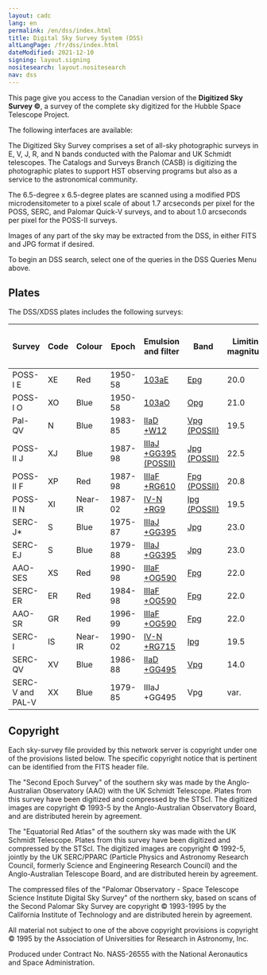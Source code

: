 ```yaml
---
layout: cadc
lang: en
permalink: /en/dss/index.html
title: Digital Sky Survey System (DSS)
altLangPage: /fr/dss/index.html
dateModified: 2021-12-10
signing: layout.signing
nositesearch: layout.nositesearch
nav: dss
---
```

<p>This page give you access to the Canadian version of the <b>Digitized Sky Survey &copy;</b>,
a survey of the complete sky digitized for the Hubble Space Telescope Project.</p>
<p> The following interfaces are available:</p>
<p>
The Digitized Sky Survey comprises a set of all-sky photographic surveys
in E, V, J, R, and N bands conducted with the Palomar and UK Schmidt
telescopes. The Catalogs and Surveys Branch (CASB)  is digitizing the
photographic plates to support HST observing programs but also as a
service to the astronomical community.</p>
<p>
The 6.5-degree x 6.5-degree plates are scanned using a modified PDS
microdensitometer to a pixel scale of about 1.7 arcseconds per pixel for
the POSS, SERC, and Palomar Quick-V surveys, and to about 1.0 arcseconds
per pixel for the POSS-II surveys.</p>
<p>Images of any part of the sky may be extracted from the DSS, in either FITS and JPG format if desired.</p> 
<p> To begin an DSS search, select one of the queries in the DSS Queries Menu above.  </p>
<h2>Plates</h2>
<p>The DSS/XDSS plates includes the following surveys:</p>

<table class="table small">
<thead>
<tr>
<th id='a'>Survey</th>
<th id='b'>Code</th>
<th id='c'>Colour</th>
<th id='d'>Epoch</th>
<th id='e'>Emulsion and filter</th>
<th id='f'>Band</th>
<th id='g'>Limiting magnitude</th>
<th id='h'>Declination range</th>
<th id='i'>Number of plates</th>
<th id='j'>pixels</th>
<th id='k'>GSC (1 or 2)</th>
<th id='l'>DSS (1 or 2)</th>
<th id='m'>Copyright</th>
</tr>
</thead>
<tr>
<td headers='a'>POSS-I E   </td>
<td headers='b'>XE </td>
<td headers='c'> Red </td>
<td headers='d'>1950-58 </td>
<td headers='e'><a href="/static/files/dss/TransmissionCurves/POSSI-E-103aE-plexi.jpg" target="filterpage">103aE</a> </td>
<td headers='f'><a href="/static/files/dss/TransmissionCurves/POSSI-E-103aE-plexi.txt" target="filterpage">Epg</a> </td>
<td headers='g'>20.0   </td>
<td headers='h'>+90:-30   </td>
<td headers='i'>936 </td>
<td headers='j'>1.0/1.7&quot;   </td>
<td headers='k'>2 </td>
<td headers='l'>1 </td>
<td headers='m'>STScI</td>
</tr>
<tr>
<td headers='a'>POSS-I O </td>
<td headers='b'>XO </td>
<td headers='c'>Blue</td>
<td headers='d'>1950-58 </td>
<td headers='e'><a href="/static/files/dss/TransmissionCurves/POSSI-O-103aO-clear.jpg" target="filterpage">103aO</a> </td>
<td headers='f'><a href="/static/files/dss/TransmissionCurves/POSSI-O-103aO-clear.txt" target="filterpage">Opg</a> </td>
<td headers='g'> 21.0 </td>
<td headers='h'>+90:-30 </td>
<td headers='i'>936 </td>
<td headers='j'>1.0&quot; </td>
<td headers='k'>2 </td>
<td headers='l'>2 </td>
<td headers='m'>STScI</td>
</tr>
<tr>
<td headers='a'>Pal-QV </td>
<td headers='b'>N </td>
<td headers='c'>Blue</td>
<td headers='d'>1983-85 </td>
<td headers='e'><a href="/static/files/dss/TransmissionCurves/POSS-V-IIaD-W12.jpg" target="filterpage">IIaD +W12</a> </td>
<td headers='f'><a href="/static/files/dss/TransmissionCurves/POSS-V-IIaD-W12.txt" target="filterpage">Vpg (POSSII)</a> </td>
<td headers='g'>19.5 </td>
<td headers='h'>+90:+06 </td>
<td headers='i'>611 </td>
<td headers='j'>1.7&quot; </td>
<td headers='k'>1+2 </td>
<td headers='l'>2 </td>
<td headers='m'>STScI</td>
</tr>
<tr>
<td headers='a'>POSS-II J </td>
<td headers='b'>XJ </td>
<td headers='c'>Blue</td>
<td headers='d'>1987-98 </td>
<td headers='e'><a href="/static/files/dss/TransmissionCurves/POSSII-J-IIIaJ-GG395.jpg" target="filterpage">IIIaJ +GG395 (POSSII)</a> </td>
<td headers='f'><a href="/static/files/dss/TransmissionCurves/POSSII-J-IIIaJ-GG395.txt" target="filterpage">Jpg (POSSII)</a> </td>
<td headers='g'>22.5 </td>
<td headers='h'>+90:+00 </td>
<td headers='i'>897 </td>
<td headers='j'>1.0&quot; </td>
<td headers='k'>2 </td>
<td headers='l'>2 </td>
<td headers='m'>Caltech</td>
</tr>
<tr>
<td headers='a'>POSS-II F </td>
<td headers='b'>XP </td>
<td headers='c'>Red</td>
<td headers='d'>1987-98 </td>
<td headers='e'><a href="/static/files/dss/TransmissionCurves/POSSII-F-IIIaF-RG610.jpg" target="filterpage">IIIaF +RG610</a> </td>
<td headers='f'><a href="/static/files/dss/TransmissionCurves/POSSII-F-IIIaF-RG610.txt" target="filterpage">Fpg (POSSII)</a> </td>
<td headers='g'>20.8 </td>
<td headers='h'>+90:+00 </td>
<td headers='i'>897 </td>
<td headers='j'>1.0&quot; </td>
<td headers='k'>2 </td>
<td headers='l'>2 </td>
<td headers='m'>Caltech</td>
</tr>
<tr>
<td headers='a'>POSS-II N </td>
<td headers='b'>XI </td>
<td headers='c'>Near-IR</td>
<td headers='d'>1987-02 </td>
<td headers='e'><a href="/static/files/dss/TransmissionCurves/POSSII-N-IVN-RG9.jpg" target="filterpage">IV-N +RG9</a> </td>
<td headers='f'><a href="/static/files/dss/TransmissionCurves/POSSII-N-IVN-RG9.txt" target="filterpage">Ipg (POSSII)</a> </td>
<td headers='g'>19.5 </td>
<td headers='h'>+90:+00 </td>
<td headers='i'>890 </td>
<td headers='j'>1.0&quot; </td>
<td headers='k'>2 </td>
<td headers='l'>2 </td>
<td headers='m'>Caltech</td>
</tr>
<tr>
<td headers='a'>SERC-J* </td>
<td headers='b'>S </td>
<td headers='c'>Blue</td>
<td headers='d'>1975-87 </td>
<td headers='e'><a href="/static/files/dss/TransmissionCurves/UKSTU-J-IIIaJ-GG395.jpg" target="filterpage">IIIaJ +GG395</a> </td>
<td headers='f'><a href="/static/files/dss/TransmissionCurves/UKSTU-J-IIIaJ-GG395.txt" target="filterpage">Jpg</a> </td>
<td headers='g'>23.0 </td>
<td headers='h'>-20:-90 </td>
<td headers='i'>606 </td>
<td headers='j'>1.7&quot; </td>
<td headers='k'>1+2 </td>
<td headers='l'>1 </td>
<td headers='m'>ROE</td>
</tr>
<tr>
<td headers='a'>SERC-EJ </td>
<td headers='b'>S </td>
<td headers='c'>Blue</td>
<td headers='d'>1979-88 </td>
<td headers='e'><a href="/static/files/dss/TransmissionCurves/UKSTU-J-IIIaJ-GG395.jpg" target="filterpage">IIIaJ +GG395</a> </td>
<td headers='f'><a href="/static/files/dss/TransmissionCurves/UKSTU-J-IIIaJ-GG395.txt" target="filterpage">Jpg</a> </td>
<td headers='g'>23.0 </td>
<td headers='h'>-00:-15 </td>
<td headers='i'>288 </td>
<td headers='j'>1.7&quot; </td>
<td headers='k'>1+2 </td>
<td headers='l'>1 </td>
<td headers='m'>ROE</td>
</tr>
<tr>
<td headers='a'>AAO-SES </td>
<td headers='b'>XS </td>
<td headers='c'>Red</td>
<td headers='d'>1990-98 </td>
<td headers='e'><a href="/static/files/dss/TransmissionCurves/UKSTU-R-IIIaF-OG590.jpg" target="filterpage">IIIaF +OG590</a> </td>
<td headers='f'><a href="/static/files/dss/TransmissionCurves/UKSTU-R-IIIaF-OG590.txt" target="filterpage">Fpg</a> </td>
<td headers='g'>22.0 </td>
<td headers='h'>-20:-90 </td>
<td headers='i'>606 </td>
<td headers='j'>1.0&quot; </td>
<td headers='k'>2 </td>
<td headers='l'>2 </td>
<td headers='m'>AAO</td>
</tr>
<tr>
<td headers='a'>SERC-ER </td>
<td headers='b'>ER </td>
<td headers='c'>Red</td>
<td headers='d'>1984-98 </td>
<td headers='e'><a href="/static/files/dss/TransmissionCurves/UKSTU-R-IIIaF-OG590.jpg" target="filterpage">IIIaF +OG590</a> </td>
<td headers='f'><a href="/static/files/dss/TransmissionCurves/UKSTU-R-IIIaF-OG590.txt" target="filterpage">Fpg</a> </td>
<td headers='g'>22.0 </td>
<td headers='h'>-00:-15 </td>
<td headers='i'>288 </td>
<td headers='j'>1.0&quot; </td>
<td headers='k'>2 </td>
<td headers='l'>2 </td>
<td headers='m'>AAO/ROE</td>
</tr>
<tr>
<td headers='a'>AAO-SR </td>
<td headers='b'>GR </td>
<td headers='c'>Red</td>
<td headers='d'>1996-99 </td>
<td headers='e'><a href="/static/files/dss/TransmissionCurves/UKSTU-R-IIIaF-OG590.jpg" target="filterpage">IIIaF +OG590</a> </td>
<td headers='f'><a href="/static/files/dss/TransmissionCurves/UKSTU-R-IIIaF-OG590.txt" target="filterpage">Fpg</a> </td>
<td headers='g'>22.0 </td>
<td headers='h'>S.Gal.plane </td>
<td headers='i'>116 </td>
<td headers='j'>1.0&quot; </td>
<td headers='k'>2 </td>
<td headers='l'>2 </td>
<td headers='m'>AAO </td>
</tr>
<tr>
<td headers='a'>SERC-I </td>
<td headers='b'>IS </td>
<td headers='c'>Near-IR</td>
<td headers='d'>1990-02 </td>
<td headers='e'><a href="/static/files/dss/TransmissionCurves/UKSTU-I-IVN-RG715.jpg" target="filterpage">IV-N +RG715</a> </td>
<td headers='f'><a href="/static/files/dss/TransmissionCurves/UKSTU-I-IVN-RG715.txt" target="filterpage">Ipg</a> </td>
<td headers='g'>19.5 </td>
<td headers='h'>-00:-90 </td>
<td headers='i'>894 </td>
<td headers='j'>1.0&quot; </td>
<td headers='k'>2 </td>
<td headers='l'>2 </td>
<td headers='m'>AAO </td>
</tr>
<tr>
<td headers='a'>SERC-QV </td>
<td headers='b'>XV </td>
<td headers='c'>Blue</td>
<td headers='d'>1986-88 </td>
<td headers='e'><a href="/static/files/dss/TransmissionCurves/UKSTU-V-IIaD-GG495.jpg" target="filterpage">IIaD +GG495</a> </td>
<td headers='f'><a href="/static/files/dss/TransmissionCurves/UKSTU-V-IIaD-GG495.txt" target="filterpage">Vpg</a> </td>
<td headers='g'>14.0 </td>
<td headers='h'>S.Gal.plane </td>
<td headers='i'>94 </td>
<td headers='j'>1.0/1.7&quot; </td>
<td headers='k'>1+2 </td>
<td headers='l'>1 </td>
<td headers='m'>ROE </td>
</tr>
<tr>
<td headers='a'>SERC-V and PAL-V </td>
<td headers='b'>XX </td>
<td headers='c'>Blue</td>
<td headers='d'>1979-85 </td>
<td headers='e'>IIIaJ +GG495  </td>
<td headers='f'>Vpg</td>
<td headers='g'>var. </td>
<td headers='h'>M31, LMC,SMC </td>
<td headers='i'>4 </td>
<td headers='j'>1.7&quot; </td>
<td headers='k'>1+2 </td>
<td headers='l'>1 </td>
<td headers='m'>STScI/ROE </td>
</tr>
</table>
<h2>Copyright</h2>
<p>
Each sky-survey file provided by this network server is copyright under
one of the provisions listed below. The specific copyright notice that
is pertinent can be identified from the FITS header file. </p>
<p>
The "Second Epoch Survey" of the southern sky was made by the
Anglo-Australian Observatory (AAO) with the UK Schmidt Telescope. Plates
from this survey have been digitized and compressed by the STScI. The
digitized images are copyright © 1993-5 by the Anglo-Australian
Observatory Board, and are distributed herein by agreement.</p>
<p>
The "Equatorial Red Atlas" of the southern sky was made with the UK
Schmidt Telescope. Plates from this survey have been digitized and
compressed by the STScI. The digitized images are copyright © 1992-5,
jointly by the UK SERC/PPARC (Particle Physics and Astronomy Research
Council, formerly Science and Engineering Research Council) and the
Anglo-Australian Telescope Board, and are distributed herein by agreement.</p>
<p>
The compressed files of the "Palomar Observatory - Space Telescope Science
Institute Digital Sky Survey" of the northern sky, based on scans of the
Second Palomar Sky Survey are copyright © 1993-1995 by the California
Institute of Technology and are distributed herein by agreement.</p>
<p>
All material not subject to one of the above copyright provisions is
copyright © 1995 by the Association of Universities for Research in
Astronomy, Inc.</p>
<p>
Produced under Contract No. NAS5-26555 with the National Aeronautics
and Space Administration.</p>